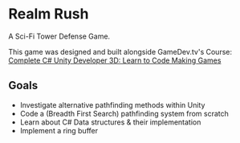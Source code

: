 # Realm Rush
A Sci-Fi Tower Defense Game.

This game was designed and built alongside GameDev.tv's Course: [Complete C# Unity Developer 3D: Learn to Code Making Games](https://www.gamedev.tv/p/complete-unity-developer-3d)

## Goals

* Investigate alternative pathfinding methods within Unity
* Code a (Breadth First Search) pathfinding system from scratch
* Learn about C# Data structures & their implementation
* Implement a ring buffer
